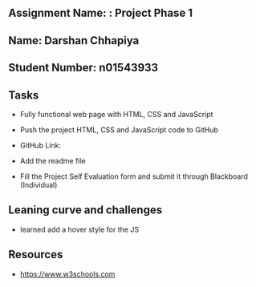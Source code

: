 

## Assignment Name: : Project Phase 1



## Name: Darshan Chhapiya



## Student Number: n01543933



## Tasks



- Fully functional web page with HTML, CSS and JavaScript

- Push the project HTML, CSS and JavaScript code to GitHub

- GitHub Link: 

- Add the readme file

- Fill the Project Self Evaluation form and submit it through Blackboard (Individual)



## Leaning curve and challenges

- learned add a hover style for the JS


## Resources



- https://www.w3schools.com

